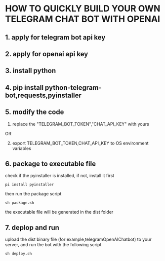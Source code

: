 # HOW TO QUICKLY BUILD YOUR OWN TELEGRAM CHAT BOT WITH OPENAI

## 1. apply for telegram bot api key

## 2. apply for openai api key

## 3. install python

## 4. pip install python-telegram-bot,requests,pyinstaller

## 5. modify the code
1. replace the "TELEGRAM_BOT_TOKEN","CHAT_API_KEY"  with yours

OR 

2. export TELEGRAM_BOT_TOKEN,CHAT_API_KEY to OS environment variables

## 6. package to executable file
check if the pyinstaller is installed, if not, install it first
```
pi install pyinstaller
```
then run the package script
```
sh package.sh
```
the executable file will be generated in the dist folder

## 7. deplop and run
upload the dist binary file (for example,telegramOpenAIChatbot) to your server, and run the bot
with the following script
```
sh deploy.sh
```